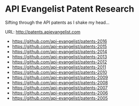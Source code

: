 # API Evangelist Patent Research

Sifting through the API patents as I shake my head...

URL: http://patents.apievangelist.com

* https://github.com/api-evangelist/patents-2016
* https://github.com/api-evangelist/patents-2015
* https://github.com/api-evangelist/patents-2014
* https://github.com/api-evangelist/patents-2013
* https://github.com/api-evangelist/patents-2012
* https://github.com/api-evangelist/patents-2011
* https://github.com/api-evangelist/patents-2010
* https://github.com/api-evangelist/patents-2009
* https://github.com/api-evangelist/patents-2008
* https://github.com/api-evangelist/patents-2007
* https://github.com/api-evangelist/patents-2006
* https://github.com/api-evangelist/patents-2005
